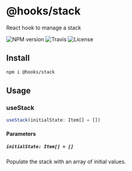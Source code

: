 # @hooks/stack

React hook to manage a stack

![NPM version](https://img.shields.io/npm/v/@hooks/stack?style=flat-square)
![Travis](https://img.shields.io/travis/com/simmo/hooks?style=flat-square)
![License](https://img.shields.io/npm/l/@hooks/stack?style=flat-square)

## Install

```bash
npm i @hooks/stack
```

## Usage

### useStack

```ts
useStack(initialState: Item[] = [])
```

#### Parameters

##### `initialState: Item[] = []`

Populate the stack with an array of initial values.
